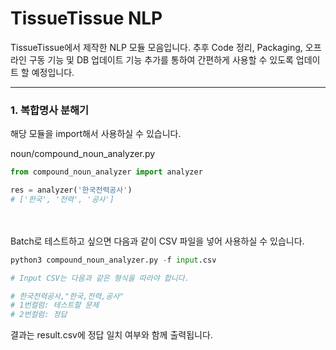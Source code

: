 # TissueTissue NLP

TissueTissue에서 제작한 NLP 모듈 모음입니다.
추후 Code 정리, Packaging, 오프라인 구동 기능 및 DB 업데이트 기능 추가를 통하여 간편하게 사용할 수 있도록 업데이트 할 예정입니다.

------

### 1. 복합명사 분해기

해당 모듈을 import해서 사용하실 수 있습니다.

noun/compound_noun_analyzer.py

```python
from compound_noun_analyzer import analyzer

res = analyzer('한국전력공사')
# ['한국', '전력', '공사']
```

<br>
<br>
Batch로 테스트하고 싶으면 다음과 같이 CSV 파일을 넣어 사용하실 수 있습니다.

```python
python3 compound_noun_analyzer.py -f input.csv

# Input CSV는 다음과 같은 형식을 따라야 합니다.

# 한국전력공사,"한국,전력,공사"
# 1번컬럼: 테스트할 문제
# 2번컬럼: 정답
```

결과는 result.csv에 정답 일치 여부와 함께 출력됩니다.

